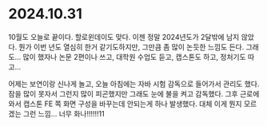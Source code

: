# 2024.10.31

10월도 오늘로 끝이다. 할로윈데이도 맞다. 이젠 정말 2024년도가 2달밖에 남지 않았다. 뭔가 이번 년도 열심히 한거 같기도하지만, 그만큼 좀 많이 논듯한 느낌도 든다. 그래도... 많이 했자나 논문 2편이나 쓰고, 대학원 수업도 듣고, 캡스톤도 하고, 정처기도 따고...&#x20;

어제는 보연이랑 신나게 놀고, 오늘 아침에는 자바 시험 감독으로 들어가서 관리도 했다. 잠을 많이 못자서 그런지 많이 피곤했지만 그래도 눈에 불을 켜고 감독했다. 그후 근로에 와서 캡스톤 FE 쪽 화면 구성을 바꾸는데 안되는게 하나 발생했다. 대체 이게 뭔지 모르겠는 그런 느낌... 너무 화나!!!!!!11
